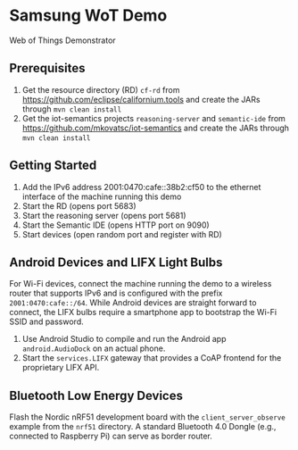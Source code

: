 # Samsung WoT Demo

Web of Things Demonstrator

## Prerequisites

1. Get the resource directory (RD) `cf-rd` from https://github.com/eclipse/californium.tools and create the JARs through `mvn clean install`
2. Get the iot-semantics projects `reasoning-server` and `semantic-ide` from https://github.com/mkovatsc/iot-semantics and create the JARs through `mvn clean install`

## Getting Started

1. Add the IPv6 address 2001:0470:cafe::38b2:cf50 to the ethernet interface of the machine running this demo 
2. Start the RD (opens port 5683)
3. Start the reasoning server (opens port 5681)
4. Start the Semantic IDE (opens HTTP port on 9090)
5. Start devices (open random port and register with RD)

## Android Devices and LIFX Light Bulbs

For Wi-Fi devices, connect the machine running the demo to a wireless router that supports IPv6 and is configured with the prefix `2001:0470:cafe::/64`. While Android devices are straight forward to connect, the LIFX bulbs require a smartphone app to bootstrap the Wi-Fi SSID and password.

1. Use Android Studio to compile and run the Android app `android.AudioDock` on an actual phone.
2. Start the `services.LIFX` gateway that provides a CoAP frontend for the proprietary LIFX API.

## Bluetooth Low Energy Devices

Flash the Nordic nRF51 development board with the `client_server_observe` example from the `nrf51` directory. A standard Bluetooth 4.0 Dongle (e.g., connected to Raspberry Pi) can serve as border router.

